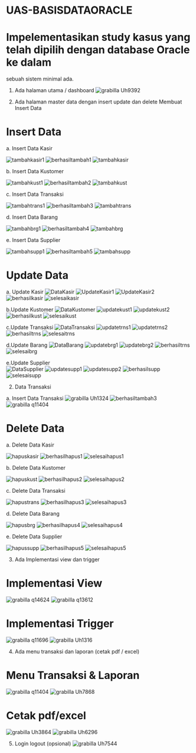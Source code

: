 # UAS-BASISDATAORACLE
# Impelementasikan study kasus yang telah dipilih dengan database Oracle ke dalam
sebuah sistem minimal ada.

1. Ada halaman utama / dashboard
![grabilla Uh9392](https://user-images.githubusercontent.com/45527370/145920758-7135ebde-c4b0-4b03-9c7a-526999d17c4b.png)

2. Ada halaman master data dengan insert update dan delete
Membuat Insert Data

# Insert Data
  a. Insert Data Kasir
  
 ![tambahkasir1](https://user-images.githubusercontent.com/45527370/147313924-1e6dbead-afa3-417a-8245-5244b0c79d51.png)
 ![berhasiltambah1](https://user-images.githubusercontent.com/45527370/147313947-ca32215f-c3ae-4cca-8c55-d2652856ecc0.png)
 ![tambahkasir](https://user-images.githubusercontent.com/45527370/147313971-c4236797-6441-4f55-8a7e-002eb2941b99.png)
  
  b. Insert Data Kustomer
  
 ![tambahkust1](https://user-images.githubusercontent.com/45527370/147314017-effe99bf-edb3-4b29-bc68-2f7dcf734add.png)
 ![berhasiltambah2](https://user-images.githubusercontent.com/45527370/147314044-8cfad44c-412f-434c-b21e-bc9ce1eb5e30.png)
 ![tambahkust](https://user-images.githubusercontent.com/45527370/147314074-cd9ed046-1b88-4ca8-ab7a-2411c5cb8448.png)
  
  c. Insert Data Transaksi
  
 ![tambahtrans1](https://user-images.githubusercontent.com/45527370/147314105-c22faa9c-5761-4ac9-b216-55e08226188f.png)
 ![berhasiltambah3](https://user-images.githubusercontent.com/45527370/147314115-b4067b80-d82c-4c94-bbee-be7d646d4335.png)
 ![tambahtrans](https://user-images.githubusercontent.com/45527370/147314131-456ad0ff-cdf3-485b-bff7-1564d3a66375.png)

  d. Insert Data Barang
  
 ![tambahbrg1](https://user-images.githubusercontent.com/45527370/147314152-6d4ee842-fb77-44ac-b3be-f9c949ad863b.png)
 ![berhasiltambah4](https://user-images.githubusercontent.com/45527370/147314173-c3f62203-28cd-4c08-8100-ecb467c4fe6e.png)
 ![tambahbrg](https://user-images.githubusercontent.com/45527370/147314188-addd3b01-add1-4a19-ade7-52520ad7ebcb.png)

  e. Insert Data Supplier
  
  ![tambahsupp1](https://user-images.githubusercontent.com/45527370/147314229-435743b1-1cd0-4a19-9b9c-a4f95e509b73.png)
  ![berhasiltambah5](https://user-images.githubusercontent.com/45527370/147314243-1db434d1-ca50-483a-b560-a101730083d2.png)
  ![tambahsupp](https://user-images.githubusercontent.com/45527370/147314256-7217f841-6704-4ae8-b505-615bda94c97c.png)
  
  
  # Update Data

  a. Update Kasir
  ![DataKasir](https://user-images.githubusercontent.com/45527370/147399752-2968e8f4-7df2-48e9-86d1-f42283684e38.png)
  ![UpdateKasir1](https://user-images.githubusercontent.com/45527370/147399762-e16c2967-8bd9-4871-805d-f4cd44612ace.png)
  ![UpdateKasir2](https://user-images.githubusercontent.com/45527370/147399765-e077710f-6e13-4442-9ea5-c6c4f9ee36bc.png)
  ![berhasilkasir](https://user-images.githubusercontent.com/45527370/147399774-f85285f8-913a-40fd-90eb-5cfa6c6b0b10.png)
  ![selesaikasir](https://user-images.githubusercontent.com/45527370/147399779-09a43b48-ebeb-42ca-bfe2-24993e74a4eb.png)
  
  b.Update Kustomer
  ![DataKustomer](https://user-images.githubusercontent.com/45527370/147399790-dc39d89e-6f00-41b2-aeb5-b61421b2c4d3.png)
  ![updatekust1](https://user-images.githubusercontent.com/45527370/147399792-006ac0bd-1df5-458b-a81c-a0947beebef7.png)
  ![updatekust2](https://user-images.githubusercontent.com/45527370/147399796-a7b19dd3-806f-4343-a963-82b5a12b2270.png)
  ![berhasilkust](https://user-images.githubusercontent.com/45527370/147399801-9be509c2-ad5d-4e49-a8b6-902b886c7052.png)
  ![selesaikust](https://user-images.githubusercontent.com/45527370/147399810-8eaa70d9-7d97-4ac5-b3cc-4d296d4b3020.png)
  
  c.Update Transaksi 
  ![DataTransaksi](https://user-images.githubusercontent.com/45527370/147399822-a2f6c644-7495-4f8a-9756-acfac10cfa5b.png)
  ![updatetrns1](https://user-images.githubusercontent.com/45527370/147399826-a4dc298e-2ecb-4568-8876-cad86c189188.png)
  ![updatetrns2](https://user-images.githubusercontent.com/45527370/147399829-ad866692-fdd6-423b-9d5f-9f97727ca061.png)
  ![berhasiltrns](https://user-images.githubusercontent.com/45527370/147399838-17f77b71-43e4-4465-9937-03e113afe650.png)
  ![selesaitrns](https://user-images.githubusercontent.com/45527370/147399847-abcf0c1c-386d-440f-b712-2d7f900ed552.png)
  
  d.Update Barang
  ![DataBarang](https://user-images.githubusercontent.com/45527370/147399852-5d9d63a7-f795-4216-9b2f-909407e1ad6e.png)
  ![updatebrg1](https://user-images.githubusercontent.com/45527370/147399857-96509414-05c6-465e-b308-4354a1805902.png)
  ![updatebrg2](https://user-images.githubusercontent.com/45527370/147399865-29a7a1a6-77eb-4088-8122-f31a88f0f1e3.png)
  ![berhasiltrns](https://user-images.githubusercontent.com/45527370/147399873-00ec06a0-38fd-4dde-bfb2-84b5f814a5d3.png)
  ![selesaibrg](https://user-images.githubusercontent.com/45527370/147399923-a40cb45e-4291-486b-86fd-fdc6689b83b9.png)

  e.Update Supplier  
  ![DataSupplier](https://user-images.githubusercontent.com/45527370/147399894-5318f20e-a96a-4bd0-9eb8-94fc838009bc.png)
  ![updatesupp1](https://user-images.githubusercontent.com/45527370/147399900-5e855536-289d-4e04-a127-ed292aa4540d.png)
  ![updatesupp2](https://user-images.githubusercontent.com/45527370/147399906-ab2bc760-c04a-4f3a-a772-d2bb1c17ffb9.png)
  ![berhasilsupp](https://user-images.githubusercontent.com/45527370/147399914-f5fcd61c-25df-4db0-bd62-2db9cf5430c6.png)
  ![selesaisupp](https://user-images.githubusercontent.com/45527370/147399920-771d3f02-3d76-4a4b-a34b-04969d942b02.png)

2. Data Transaksi
  
  a. Insert Data Transaksi
  ![grabilla Uh1324](https://user-images.githubusercontent.com/45527370/149371489-30f9e900-aa5e-4766-969f-ef91551a639d.png)
  ![berhasiltambah3](https://user-images.githubusercontent.com/45527370/149175253-34c5365d-d571-4594-8a33-b05252bb9634.png)
  ![grabilla q11404](https://user-images.githubusercontent.com/45527370/149371528-6e25bd5e-41a2-4a25-87f6-253d14c72628.png)

 # Delete Data
  a. Delete Data Kasir
  
  ![hapuskasir](https://user-images.githubusercontent.com/45527370/147314384-f295d109-e17b-4a3b-9478-c8baefb6dea5.png)
  ![berhasilhapus1](https://user-images.githubusercontent.com/45527370/147314414-48a4d26e-9037-4356-a34d-5acfc33d3776.png)
  ![selesaihapus1](https://user-images.githubusercontent.com/45527370/147314435-82b4ea83-e2e9-4517-ae09-560f6a7fd6ed.png)
  
  b. Delete Data Kustomer
  
  ![hapuskust](https://user-images.githubusercontent.com/45527370/147314471-be1f9a96-bc71-44ed-a7dc-1343fdf2b195.png)
  ![berhasilhapus2](https://user-images.githubusercontent.com/45527370/147314507-26586e8d-6774-451b-a4be-6d8a8f83e171.png)
  ![selesaihapus2](https://user-images.githubusercontent.com/45527370/147314519-be707fa9-61fc-4983-8211-7e50b3e281d8.png)

  c. Delete Data Transaksi
  
  ![hapustrans](https://user-images.githubusercontent.com/45527370/147314550-a8de015e-e28e-43a5-8069-52aae59aae94.png)
  ![berhasilhapus3](https://user-images.githubusercontent.com/45527370/147314569-a0eec534-b588-4bb2-9630-70cf4cb91171.png)
  ![selesaihapus3](https://user-images.githubusercontent.com/45527370/147314584-fff8d9a1-276c-4a22-a169-7a37ffa6dfce.png)

  d. Delete Data Barang
  
  ![hapusbrg](https://user-images.githubusercontent.com/45527370/147314629-de1045e6-63c9-430b-b9e9-a415e683fed3.png)
  ![berhasilhapus4](https://user-images.githubusercontent.com/45527370/147314650-78f8634b-6d52-4a51-b912-d38b73e43bbc.png)
  ![selesaihapus4](https://user-images.githubusercontent.com/45527370/147314663-20b30e80-4463-4e37-80ea-3daab3fc729b.png)
  
  e. Delete Data Supplier
  
  ![hapussupp](https://user-images.githubusercontent.com/45527370/147314825-e19c1e36-932a-4a5b-90ed-cdcd2572a8d9.png)
  ![berhasilhapus5](https://user-images.githubusercontent.com/45527370/147314841-72221f0c-4a22-4b44-870e-d01f75ac0a84.png)
  ![selesaihapus5](https://user-images.githubusercontent.com/45527370/147314904-b6a50b26-bd4f-412a-92e0-8b295e3feb7a.png)


3. Ada Implementasi view dan trigger

# Implementasi View
![grabilla q14624](https://user-images.githubusercontent.com/45527370/145919546-cba3ff0f-8976-48d1-afe4-890bfb756d43.png)
![grabilla q13612](https://user-images.githubusercontent.com/45527370/145919571-d3c19037-e09f-4ac9-800b-545273fcf600.png)

# Implementasi Trigger
![grabilla q11696](https://user-images.githubusercontent.com/45527370/147314995-3210fa97-8230-4cea-ac63-9cd4a0eed1d9.png)
![grabilla Uh1316](https://user-images.githubusercontent.com/45527370/147313605-8e0893be-e2e2-4330-a767-f06b212e73e1.png)

4. Ada menu transaksi dan laporan (cetak pdf / excel)
# Menu Transaksi & Laporan
![grabilla q11404](https://user-images.githubusercontent.com/45527370/149371528-6e25bd5e-41a2-4a25-87f6-253d14c72628.png)
![grabilla Uh7868](https://user-images.githubusercontent.com/45527370/150486940-7ec1aa72-6133-451d-ae98-f82526a9c1cd.png)

# Cetak pdf/excel
![grabilla Uh3864](https://user-images.githubusercontent.com/45527370/150487192-3500460b-f6cc-4cfe-8196-c48c28318652.png)
![grabilla Uh6296](https://user-images.githubusercontent.com/45527370/150487209-b14a223e-81e6-4653-b8b3-f5b7aa2afb39.png)


5. Login logout (opsional)
![grabilla Uh7544](https://user-images.githubusercontent.com/45527370/150487263-b378976f-e20b-4fa0-8577-2345d7c640ed.png)

